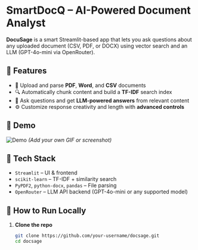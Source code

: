 # SmartDocQ – AI-Powered Document Analyst

**DocuSage** is a smart Streamlit-based app that lets you ask questions about any uploaded document (CSV, PDF, or DOCX) using vector search and an LLM (GPT-4o-mini via OpenRouter).

## 🚀 Features

- 📂 Upload and parse **PDF**, **Word**, and **CSV** documents
- 🔍 Automatically chunk content and build a **TF-IDF** search index
- 🧠 Ask questions and get **LLM-powered answers** from relevant content
- ⚙️ Customize response creativity and length with **advanced controls**

## 📸 Demo

![Demo](demo.gif) *(Add your own GIF or screenshot)*

## 🔧 Tech Stack

- `Streamlit` – UI & frontend
- `scikit-learn` – TF-IDF + similarity search
- `PyPDF2`, `python-docx`, `pandas` – File parsing
- `OpenRouter` – LLM API backend (GPT-4o-mini or any supported model)

## 📁 How to Run Locally

1. **Clone the repo**  
   ```bash
   git clone https://github.com/your-username/docsage.git
   cd docsage
